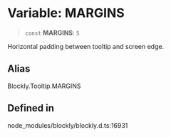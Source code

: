 # Variable: MARGINS

> `const` **MARGINS**: `5`

Horizontal padding between tooltip and screen edge.

## Alias

Blockly.Tooltip.MARGINS

## Defined in

node_modules/blockly/blockly.d.ts:16931
